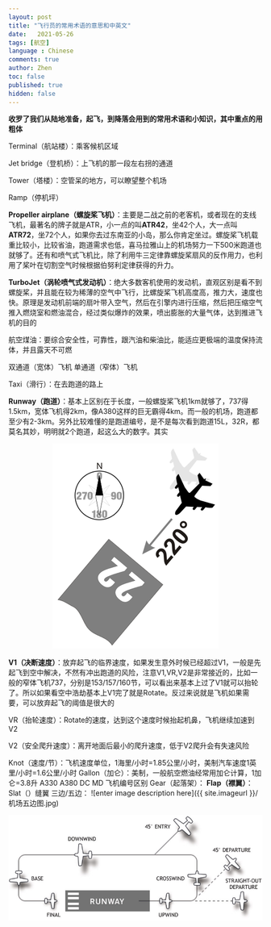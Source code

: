 ```yaml
---
layout: post
title: "飞行员的常用术语的意思和中英文"
date:   2021-05-26
tags: [航空]
language : Chinese
comments: true
author: Zhen
toc: false
published: true
hidden: false
---
```

**收罗了我们从陆地准备，起飞，到降落会用到的常用术语和小知识，其中重点的用粗体**

Terminal（航站楼）：乘客候机区域

Jet bridge（登机桥）：上飞机的那一段左右拐的通道

Tower（塔楼）：空管呆的地方，可以瞭望整个机场

Ramp（停机坪）

**Propeller airplane（螺旋桨飞机）**：主要是二战之前的老客机，或者现在的支线飞机，最著名的牌子就是ATR，小一点的叫**ATR42**，坐42个人，大一点叫**ATR72**，坐72个人，如果你去过东南亚的小岛，那么你肯定坐过。螺旋桨飞机载重比较小，比较省油，跑道需求也低，喜马拉雅山上的机场努力一下500米跑道也就够了。还有和喷气式飞机比，除了利用牛三定律靠螺旋桨扇风的反作用力，也利用了桨叶在切割空气时候根据伯努利定律获得的升力。

**TurboJet（涡轮喷气式发动机）**：绝大多数客机使用的发动机，直观区别是看不到螺旋桨，并且能在较为稀薄的空气中飞行，比螺旋桨飞机高度高，推力大，速度也快。原理是发动机前端的扇叶带入空气，然后在引擎内进行压缩，然后把压缩空气推入燃烧室和燃油混合，经过类似爆炸的效果，喷出膨胀的大量气体，达到推进飞机的目的

航空煤油：要综合安全性，可靠性，跟汽油和柴油比，能适应更极端的温度保持流体，并且露天不可燃

双通道（宽体）飞机
单通道（窄体）飞机

Taxi（滑行）：在去跑道的路上

**Runway（跑道）**：基本上区别在于长度，一般螺旋桨飞机1km就够了，737得1.5km，宽体飞机得2km，像A380这样的巨无霸得4km。而一般的机场，跑道都至少有2-3km。另外比较难懂的是跑道编号，是不是每次看到跑道15L，32R，都莫名其妙，明明就2个跑道，起这么大的数字。其实
<p align="center">
  <img src="https://github.com/hytvszz/hytvszz.github.io/raw/master/images/机场跑道1.png">
</p> 



**V1（决断速度）**：放弃起飞的临界速度，如果发生意外时候已经超过V1，一般是先起飞到空中解决，不然有冲出跑道的风险，注意V1,VR,V2是非常接近的，比如一般的窄体飞机737，分别是153/157/160节，可以看出来基本上过了V1就可以抬轮了。所以如果看空中浩劫基本上V1完了就是Rotate。反过来说就是飞机如果需要，可以放弃起飞的阈值是很大的

VR（抬轮速度）：Rotate的速度，达到这个速度时候抬起机鼻，飞机继续加速到V2

V2（安全爬升速度）：离开地面后最小的爬升速度，低于V2爬升会有失速风险

Knot（速度/节）：飞机速度单位，1海里/小时=1.85公里/小时，美制汽车速度1英里/小时=1.6公里/小时
Gallon（加仑）：美制，一般航空燃油经常用加仑计算，1加仑=3.8升
A330
A380
DC
MD
飞机编号区别
Gear（起落架）：
**Flap（襟翼）**：
Slat（）缝翼
三边/五边：
![enter image description here]({{ site.imageurl }}/机场五边图.jpg)
<p align="center">
  <img src="https://github.com/hytvszz/hytvszz.github.io/raw/master/images/机场五边图.jpg">
</p> 


<!--stackedit_data:
eyJoaXN0b3J5IjpbLTczMTg4NTI4NSwxNDEwMDUzNTY5LDE0NT
I2NzMzNjMsMTYwODY1NTgyLC05MzMwMzcwOTcsLTExMjEwODMx
NTUsLTQ1NzE0MDg3MCwtMjA1NTA3MTMxNywzNDgwMDExMjIsLT
EzNzU4NjA5ODYsLTEyODI0MzY0NDQsLTYzNjU5MTk2OSwzODM0
ODU0OTksLTI5OTk4NzgxOSwtNTEzOTIzNzgzLDE1ODg1NDM1MC
wtMTM5NjEzMzU5OSwtNjE5MDk3MzAxLC05MDc0NDQzMiwtMTM1
Mjc0NDE1Ml19
-->